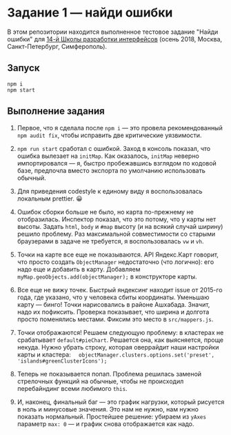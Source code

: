 # Задание 1 — найди ошибки

В этом репозитории находится выполненное тестовое задание "Найди ошибки" для [14-й Школы разработки интерфейсов](https://academy.yandex.ru/events/frontend/shri_msk-2018-2) (осень 2018, Москва, Санкт-Петербург, Симферополь).

## Запуск

```
npm i
npm start
```

## Выполнение задания

1. Первое, что я сделала после `npm i` — это провела рекомендованный `npm audit fix`, чтобы исправить две критические уязвимости.

2. `npm run start` сработал с ошибкой. Заход в консоль показал, что ошибка вылезает на `initMap`. Как оказалось, `initMap` неверно импортировался — я, быстро пробежавшись взглядом по кодовой базе, предпочла вместо экспорта по умолчанию использовать обычный.

3. Для приведения codestyle к единому виду я воспользовалась локальным prettier. 😀

4. Ошибок сборки больше не было, но карта по-прежнему не отобразилась. Инспектор показал, что это потому, что у карты нет высоты. Задать `html`, `body` и `#map` высоту (и на всякий случай ширину) решило проблему. Раз максимальной совместимости со старыми браузерами в задаче не требуется, я воспользовалась `vw` и `vh`.

5. Точки на карте все еще не показываются. API Яндекс.Карт говорит, что просто создать `ObjectManager` недостаточно (что логично): его надо еще и добавить в карту. Добавляем `myMap.geoObjects.add(objectManager);` в конструкторе карты.

6. Все еще не вижу точек. Быстрый яндексинг находит issue от 2015-го года, где указано, что у человека сбиты координаты. Уменьшаю карту — бинго! Точки нарисовались в районе Ашхабада. Значит, надо их пофиксить. Проверка показывает, что ширина и долгота просто поменялись местами. Фиксим это место в `src/mappers.js`.

7. Точки отображаются! Решаем следующую проблему: в кластерах не срабатывает `default#pieChart`. Решается она, как выясняется, проще некуда. Нужно убрать строку, которая оверрайдит наши настройки карты и кластера: ```  objectManager.clusters.options.set('preset', 'islands#greenClusterIcons');```

8. Теперь не показывается попап. Проблема решилась заменой стрелочных функций на обычные, чтобы не происходил перебайндинг всеми любимого `this`.

9. И, наконец, финальный баг — это график нагрузки, который рисуется в ноль и минусовые значения. Это нам не нужно, нам нужно показать нормальный. Простейшее решение: убираем из `yAxes` параметр `max: 0` — и график снова отображается как надо.
